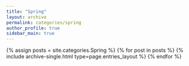 ```yaml
---
title: "Spring"
layout: archive
permalink: categories/spring
author_profile: true
sidebar_main: true
---
```


{% assign posts = site.categories.Spring %}
{% for post in posts %} {% include archive-single.html type=page.entries_layout %} {% endfor %}